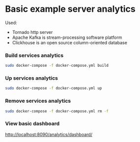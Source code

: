 # Basic example server analytics

Used:
 - Tornado http server
 - Apache Kafka is stream-processing software platform
 - Clickhouse is an open source column-oriented database


### Build services analytics
```bash
sudo docker-compose -f docker-compose.yml build
```

### Up services analytics
```bash
sudo docker-compose -f docker-compose.yml up
```

### Remove services analytics
```bash
sudo docker-compose -f docker-compose.yml rm -f
```

### View basic dashboard
[http://localhost:8090/analytics/dashboard/](http://localhost:8090/analytics/dashboard/)